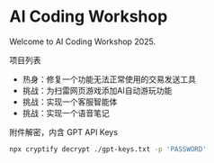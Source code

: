 # AI Coding Workshop
Welcome to AI Coding Workshop 2025.

项目列表
- 热身：修复一个功能无法正常使用的交易发送工具
- 挑战：为扫雷网页游戏添加AI自动游玩功能
- 挑战：实现一个客服智能体
- 挑战：实现一个语音笔记

附件解密，内含 GPT API Keys
```bash
npx cryptify decrypt ./gpt-keys.txt -p 'PASSWORD'
```
